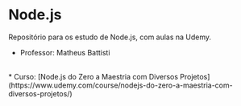 # Node.js

Repositório para os estudo de Node.js, com aulas na Udemy.
<br>
* Professor: Matheus Battisti
<br>
* Curso: [Node.js do Zero a Maestria com Diversos Projetos](https://www.udemy.com/course/nodejs-do-zero-a-maestria-com-diversos-projetos/)